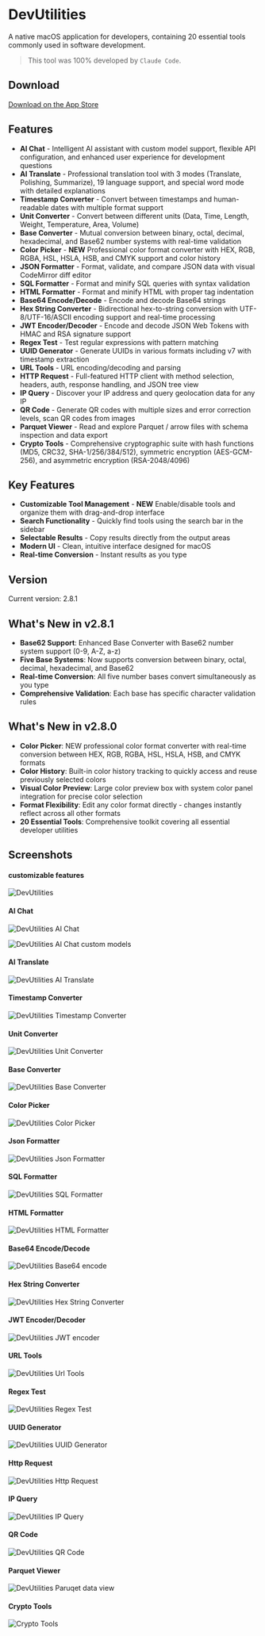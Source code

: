 # DevUtilities

A native macOS application for developers, containing 20 essential tools commonly used in software development.

> This tool was 100% developed by `Claude Code`.

## Download

[Download on the App Store](https://apps.apple.com/app/devutilities/id6753612551)

## Features

- **AI Chat** - Intelligent AI assistant with custom model support, flexible API configuration, and enhanced user experience for development questions
- **AI Translate** - Professional translation tool with 3 modes (Translate, Polishing, Summarize), 19 language support, and special word mode with detailed explanations
- **Timestamp Converter** - Convert between timestamps and human-readable dates with multiple format support
- **Unit Converter** - Convert between different units (Data, Time, Length, Weight, Temperature, Area, Volume)
- **Base Converter** - Mutual conversion between binary, octal, decimal, hexadecimal, and Base62 number systems with real-time validation
- **Color Picker** - **NEW** Professional color format converter with HEX, RGB, RGBA, HSL, HSLA, HSB, and CMYK support and color history
- **JSON Formatter** - Format, validate, and compare JSON data with visual CodeMirror diff editor
- **SQL Formatter** - Format and minify SQL queries with syntax validation
- **HTML Formatter** - Format and minify HTML with proper tag indentation
- **Base64 Encode/Decode** - Encode and decode Base64 strings
- **Hex String Converter** - Bidirectional hex-to-string conversion with UTF-8/UTF-16/ASCII encoding support and real-time processing
- **JWT Encoder/Decoder** - Encode and decode JSON Web Tokens with HMAC and RSA signature support
- **Regex Test** - Test regular expressions with pattern matching
- **UUID Generator** - Generate UUIDs in various formats including v7 with timestamp extraction
- **URL Tools** - URL encoding/decoding and parsing
- **HTTP Request** - Full-featured HTTP client with method selection, headers, auth, response handling, and JSON tree view
- **IP Query** - Discover your IP address and query geolocation data for any IP
- **QR Code** - Generate QR codes with multiple sizes and error correction levels, scan QR codes from images
- **Parquet Viewer** - Read and explore Parquet / arrow files with schema inspection and data export
- **Crypto Tools** - Comprehensive cryptographic suite with hash functions (MD5, CRC32, SHA-1/256/384/512), symmetric encryption (AES-GCM-256), and asymmetric encryption (RSA-2048/4096)

## Key Features

- **Customizable Tool Management** - **NEW** Enable/disable tools and organize them with drag-and-drop interface
- **Search Functionality** - Quickly find tools using the search bar in the sidebar
- **Selectable Results** - Copy results directly from the output areas
- **Modern UI** - Clean, intuitive interface designed for macOS
- **Real-time Conversion** - Instant results as you type

## Version

Current version: 2.8.1

## What's New in v2.8.1

- **Base62 Support**: Enhanced Base Converter with Base62 number system support (0-9, A-Z, a-z)
- **Five Base Systems**: Now supports conversion between binary, octal, decimal, hexadecimal, and Base62
- **Real-time Conversion**: All five number bases convert simultaneously as you type
- **Comprehensive Validation**: Each base has specific character validation rules

## What's New in v2.8.0

- **Color Picker**: NEW professional color format converter with real-time conversion between HEX, RGB, RGBA, HSL, HSLA, HSB, and CMYK formats
- **Color History**: Built-in color history tracking to quickly access and reuse previously selected colors
- **Visual Color Preview**: Large color preview box with system color panel integration for precise color selection
- **Format Flexibility**: Edit any color format directly - changes instantly reflect across all other formats
- **20 Essential Tools**: Comprehensive toolkit covering all essential developer utilities

## Screenshots

#### customizable features
![DevUtilities](./images/screenshots/customize.png)

#### AI Chat
![DevUtilities AI Chat](./images/screenshots/aichat.png)

![DevUtilities AI Chat custom models](./images/screenshots/aichat-models.png)

#### AI Translate
![DevUtilities AI Translate](./images/screenshots/aitranslate.png)

#### Timestamp Converter
![DevUtilities Timestamp Converter](./images/screenshots/timestamp.png)

#### Unit Converter
![DevUtilities Unit Converter](./images/screenshots/unit.png)

#### Base Converter
![DevUtilities Base Converter](./images/screenshots/base-converter.png)

#### Color Picker
![DevUtilities Color Picker](./images/screenshots/color-picker.png)

#### Json Formatter
![DevUtilities Json Formatter](./images/screenshots/json.png)

#### SQL Formatter
![DevUtilities SQL Formatter](./images/screenshots/sql.png)

#### HTML Formatter
![DevUtilities HTML Formatter](./images/screenshots/html.png)

#### Base64 Encode/Decode
![DevUtilities Base64 encode](./images/screenshots/base64.png)

#### Hex String Converter
![DevUtilities Hex String Converter](./images/screenshots/hex.png)

#### JWT Encoder/Decoder
![DevUtilities JWT encoder](./images/screenshots/jwt.png)

#### URL Tools
![DevUtilities Url Tools](./images/screenshots/url.png)

#### Regex Test
![DevUtilities Regex Test](./images/screenshots/regex.png)

#### UUID Generator
![DevUtilities UUID Generator](./images/screenshots/uuid.png)

#### Http Request
![DevUtilities Http Request](./images/screenshots/http.png)

#### IP Query
![DevUtilities IP Query](./images/screenshots/ip.png)

#### QR Code
![DevUtilities QR Code](./images/screenshots/qrcode.png)

#### Parquet Viewer
![DevUtilities Paruqet data view](./images/screenshots/parquet.png)


#### Crypto Tools
![Crypto Tools](./images/screenshots/crypto.png)
